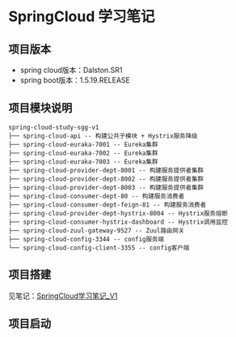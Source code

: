 # SpringCloud 学习笔记

## 项目版本

- spring cloud版本：Dalston.SR1
- spring boot版本：1.5.19.RELEASE

## 项目模块说明

```
spring-cloud-study-sgg-v1
├── spring-cloud-api -- 构建公共子模块 + Hystrix服务降级
├── spring-cloud-euraka-7001 -- Eureka集群
├── spring-cloud-euraka-7002 -- Eureka集群
├── spring-cloud-euraka-7003 -- Eureka集群
├── spring-cloud-provider-dept-8001 -- 构建服务提供者集群
├── spring-cloud-provider-dept-8002 -- 构建服务提供者集群
├── spring-cloud-provider-dept-8003 -- 构建服务提供者集群
├── spring-cloud-consumer-dept-80 -- 构建服务消费者
├── spring-cloud-consumer-dept-feign-81 -- 构建服务消费者
├── spring-cloud-provider-dept-hystrix-8004 -- Hystrix服务熔断
├── spring-cloud-consumer-hystrix-dashboard -- Hystrix调用监控 
├── spring-cloud-zuul-gateway-9527 -- Zuul路由网关 
├── spring-cloud-config-3344 -- config服务端 
└── spring-cloud-config-client-3355 -- config客户端
```

## 项目搭建

见笔记：[SpringCloud学习笔记_V1](SpringCloud学习笔记_V1.md)

## 项目启动

